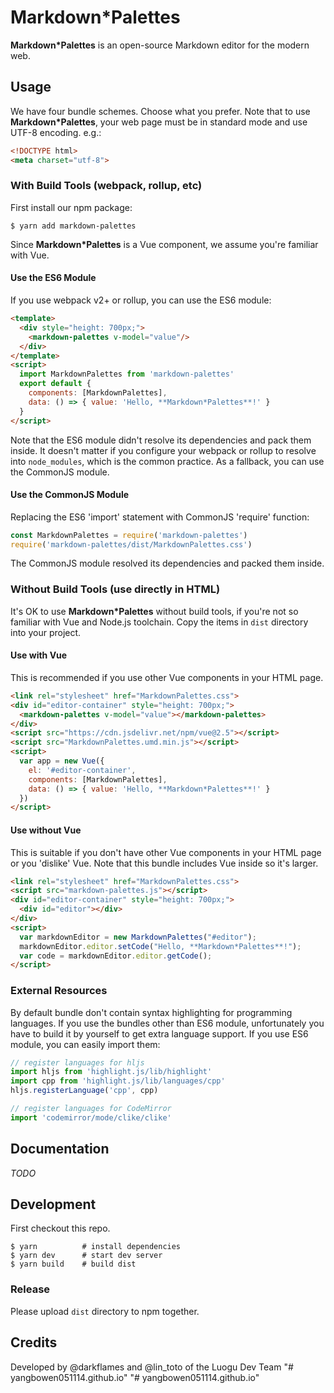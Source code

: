 # Markdown*Palettes

**Markdown*Palettes** is an open-source Markdown editor for the modern web.

## Usage

We have four bundle schemes. Choose what you prefer.
Note that to use **Markdown*Palettes**, your web page must be in standard mode and use UTF-8 encoding. e.g.:

```html
<!DOCTYPE html>
<meta charset="utf-8">
```

### With Build Tools (webpack, rollup, etc)

First install our npm package:

```console
$ yarn add markdown-palettes
```

Since **Markdown*Palettes** is a Vue component, we assume you're familiar with Vue.

#### Use the ES6 Module

If you use webpack v2+ or rollup, you can use the ES6 module:

```html
<template>
  <div style="height: 700px;">
    <markdown-palettes v-model="value"/>
  </div>
</template>
<script>
  import MarkdownPalettes from 'markdown-palettes'
  export default {
    components: [MarkdownPalettes],
    data: () => { value: 'Hello, **Markdown*Palettes**!' }
  }
</script>
```

Note that the ES6 module didn't resolve its dependencies and pack them inside. It doesn't matter if you configure your webpack or rollup to resolve into `node_modules`, which is the common practice. As a fallback, you can use the CommonJS module.

#### Use the CommonJS Module

Replacing the ES6 'import' statement with CommonJS 'require' function:

```javascript
const MarkdownPalettes = require('markdown-palettes')
require('markdown-palettes/dist/MarkdownPalettes.css')
```

The CommonJS module resolved its dependencies and packed them inside.

### Without Build Tools (use directly in HTML)

It's OK to use **Markdown*Palettes** without build tools, if you're not so familiar with Vue and Node.js toolchain.
Copy the items in `dist` directory into your project.

#### Use with Vue

This is recommended if you use other Vue components in your HTML page.

```html
<link rel="stylesheet" href="MarkdownPalettes.css">
<div id="editor-container" style="height: 700px;">
  <markdown-palettes v-model="value"></markdown-palettes>
</div>
<script src="https://cdn.jsdelivr.net/npm/vue@2.5"></script>
<script src="MarkdownPalettes.umd.min.js"></script>
<script>
  var app = new Vue({
    el: '#editor-container',
    components: [MarkdownPalettes],
    data: () => { value: 'Hello, **Markdown*Palettes**!' }
  })
</script>
```

#### Use without Vue

This is suitable if you don't have other Vue components in your HTML page or you 'dislike' Vue. Note that this bundle includes Vue inside so it's larger.

```html
<link rel="stylesheet" href="MarkdownPalettes.css">
<script src="markdown-palettes.js"></script>
<div id="editor-container" style="height: 700px;">
  <div id="editor"></div>
</div>
<script>
  var markdownEditor = new MarkdownPalettes("#editor");
  markdownEditor.editor.setCode("Hello, **Markdown*Palettes**!");
  var code = markdownEditor.editor.getCode();
</script>
```

### External Resources

By default bundle don't contain syntax highlighting for programming languages. If you use the bundles other than ES6 module, unfortunately you have to build it by yourself to get extra language support. If you use ES6 module, you can easily import them:

```javascript
// register languages for hljs
import hljs from 'highlight.js/lib/highlight'
import cpp from 'highlight.js/lib/languages/cpp'
hljs.registerLanguage('cpp', cpp)

// register languages for CodeMirror
import 'codemirror/mode/clike/clike'
```

## Documentation

 _TODO_

## Development

First checkout this repo.

```console
$ yarn          # install dependencies
$ yarn dev      # start dev server
$ yarn build    # build dist
```

### Release

Please upload `dist` directory to npm together.

## Credits

Developed by @darkflames and @lin_toto of the Luogu Dev Team
"# yangbowen051114.github.io" 
"# yangbowen051114.github.io" 
